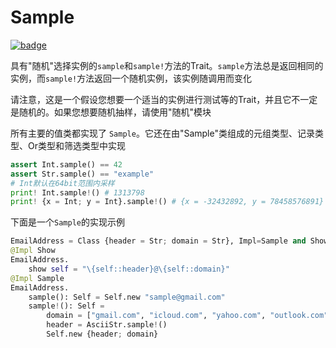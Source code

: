 # Sample

[![badge](https://img.shields.io/endpoint.svg?url=https%3A%2F%2Fgezf7g7pd5.execute-api.ap-northeast-1.amazonaws.com%2Fdefault%2Fsource_up_to_date%3Fowner%3Derg-lang%26repos%3Derg%26ref%3Dmain%26path%3Ddoc/EN/API/types/traits/Sample.md%26commit_hash%3D44d7784aac3550ba97c8a1eaf20b9264b13d4134)](https://gezf7g7pd5.execute-api.ap-northeast-1.amazonaws.com/default/source_up_to_date?owner=erg-lang&repos=erg&ref=main&path=doc/EN/API/types/traits/Sample.md&commit_hash=44d7784aac3550ba97c8a1eaf20b9264b13d4134)

具有"随机"选择实例的`sample`和`sample!`方法的Trait。`sample`方法总是返回相同的实例，而`sample!`方法返回一个随机实例，该实例随调用而变化

请注意，这是一个假设您想要一个适当的实例进行测试等的Trait，并且它不一定是随机的。如果您想要随机抽样，请使用"随机"模块

所有主要的值类都实现了 `Sample`。它还在由"Sample"类组成的元组类型、记录类型、Or类型和筛选类型中实现

```python
assert Int.sample() == 42
assert Str.sample() == "example"
# Int默认在64bit范围内采样
print! Int.sample!() # 1313798
print! {x = Int; y = Int}.sample!() # {x = -32432892, y = 78458576891}
```

下面是一个`Sample`的实现示例

```python
EmailAddress = Class {header = Str; domain = Str}, Impl=Sample and Show
@Impl Show
EmailAddress.
    show self = "\{self::header}@\{self::domain}"
@Impl Sample
EmailAddress.
    sample(): Self = Self.new "sample@gmail.com"
    sample!(): Self =
        domain = ["gmail.com", "icloud.com", "yahoo.com", "outlook.com", ...].sample!()
        header = AsciiStr.sample!()
        Self.new {header; domain}
```
